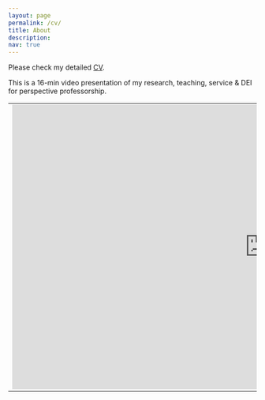 ```yaml
---
layout: page
permalink: /cv/
title: About
description:
nav: true
---
```

Please check my detailed <a href='/assets/pdf/FeiLiu_CV_EN.pdf'>CV</a>.

This is a 16-min video presentation of my research, teaching, service & DEI for perspective professorship.

<table width="1024">
	<tr>
		<td width="1024">
			<iframe width="1024" height="576" src="https://www.youtube.com/embed/zcZDbzwfKJ0" title="YouTube video player" frameborder="0" allow="accelerometer; autoplay; clipboard-write; encrypted-media; gyroscope; picture-in-picture; web-share" allowfullscreen=""></iframe>
		</td>
	</tr>
</table>


<!-- If the embedded version below does not work, you can download a copy <a href='/assets/pdf/FeiLiu_CV_EN.pdf'>here</a>.
<object data="/assets/pdf/FeiLiu_CV_EN.pdf#view=FitH&pagemode=none" type="application/pdf" style="width:100%;height:100vh">
	<embed src="/assets/pdf/FeiLiu_CV_EN.pdf#view=FitH&pagemode=none" type="application/pdf" />
</object>  -->